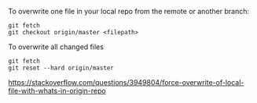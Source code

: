 To overwrite one file in your local repo from the remote or another branch:

	git fetch
	git checkout origin/master <filepath>

To overwrite all changed files

	git fetch
	git reset --hard origin/master

https://stackoverflow.com/questions/3949804/force-overwrite-of-local-file-with-whats-in-origin-repo